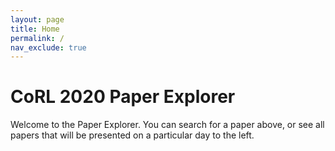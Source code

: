 ```yaml
---
layout: page
title: Home
permalink: /
nav_exclude: true
---
```


# CoRL 2020 Paper Explorer

Welcome to the Paper Explorer. You can search for a paper above, or see all papers that will be presented on a particular day to the left.